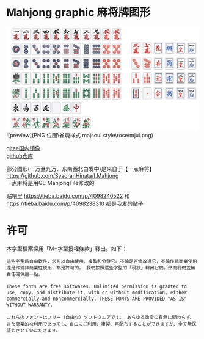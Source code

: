 # Mahjong graphic 麻将牌图形
![preview](preview.png)
![preview](PNG 位图\雀魂样式 majsoul style\rose\mjui.png)

[gitee国内镜像](https://gitee.com/lietxia_admin/mahjong_graphic)  
[github仓库](https://github.com/lietxia/mahjong_graphic)

部分图形(一万至九万、东南西北白发中)是来自于【一点麻将】  
https://github.com/SyaoranHinata/I.Mahjong  
一点麻将是用GL-MahjongTile修改的  

贴吧里
https://tieba.baidu.com/p/4098240522
和
https://tieba.baidu.com/p/4098238310
都是我发的贴子

# 许可
本字型檔案採用「M+字型授權條款」釋出。如下：

```
這些字型爲自由軟件，您可以自由使用、複製和分發它。不論是否修改過它，不論作爲商業使用還是作爲非商業性使用，都是許可的。 我們按照這些字型的「現狀」釋出它們，然而我們並無責任確保這一點。

These fonts are free softwares. Unlimited permission is granted to use, copy, and distribute it, with or without modification, either commercially and noncommercially. THESE FONTS ARE PROVIDED "AS IS" WITHOUT WARRANTY.

これらのフォントはフリー（自由な）ソフトウエアです。 あらゆる改変の有無に関わらず、また商業的な利用であっても、自由にご利用、複製、再配布することができますが、全て無保証とさせていただきます。
```
